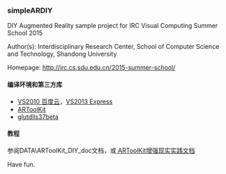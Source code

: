 ### simpleARDIY ###

DIY Augmented Reality sample project for IRC Visual Computing Summer School 2015

Author(s): Interdisciplinary Research Center, School of Computer Science and Technology, Shandong University

Homepage:  http://irc.cs.sdu.edu.cn/2015-summer-school/

#### 编译环境和第三方库 ####
- [VS2010 百度云](http://pan.baidu.com/s/1o6IcqoE)，[VS2013 Express](https://www.visualstudio.com/zh-cn/downloads/download-visual-studio-vs.aspx)
- [ARToolKit](http://www.artoolkit.org/download-artoolkit-sdk)
- [glutdlls37beta](https://www.opengl.org/resources/libraries/glut/glutdlls37beta.zip)

#### 教程 ####
参阅DATA\ARToolKit_DIY_doc文档，或[ ARToolKit增强现实实践文档](http://imbinwang.github.io/blog/simple-ar-diy/)

Have fun.